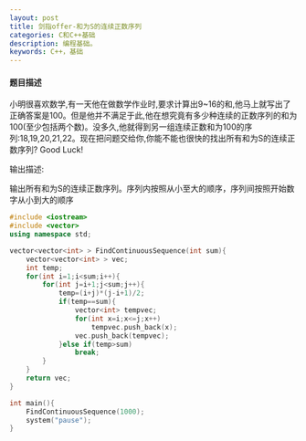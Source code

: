 ```yaml
---
layout: post
title: 剑指offer-和为S的连续正数序列
categories: C和C++基础
description: 编程基础。
keywords: C++，基础
---
```


#### 题目描述

小明很喜欢数学,有一天他在做数学作业时,要求计算出9~16的和,他马上就写出了正确答案是100。但是他并不满足于此,他在想究竟有多少种连续的正数序列的和为100(至少包括两个数)。没多久,他就得到另一组连续正数和为100的序列:18,19,20,21,22。现在把问题交给你,你能不能也很快的找出所有和为S的连续正数序列? Good Luck! 

输出描述:

输出所有和为S的连续正数序列。序列内按照从小至大的顺序，序列间按照开始数字从小到大的顺序

```cpp
#include <iostream>
#include <vector>
using namespace std;

vector<vector<int> > FindContinuousSequence(int sum){
	vector<vector<int> > vec;
	int temp;
	for(int i=1;i<sum;i++){
		for(int j=i+1;j<sum;j++){
			temp=(i+j)*(j-i+1)/2;
			if(temp==sum){
				vector<int> tempvec;
				for(int x=i;x<=j;x++)
					tempvec.push_back(x);
				vec.push_back(tempvec);
			}else if(temp>sum)
				break;
		}
	}
	return vec;
}

int main(){
	FindContinuousSequence(1000);
	system("pause");
}
```





